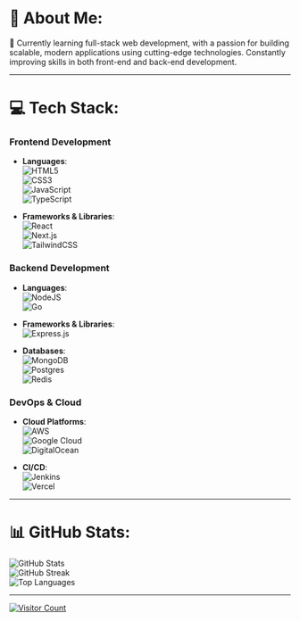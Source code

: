# 💫 About Me:
🌿 Currently learning full-stack web development, with a passion for building scalable, modern applications using cutting-edge technologies. Constantly improving skills in both front-end and back-end development.

---

# 💻 Tech Stack:

### **Frontend Development**  
- **Languages**:  
  ![HTML5](https://img.shields.io/badge/html5-%23E34F26.svg?style=for-the-badge&logo=html5&logoColor=white)  
  ![CSS3](https://img.shields.io/badge/css3-%231572B6.svg?style=for-the-badge&logo=css3&logoColor=white)  
  ![JavaScript](https://img.shields.io/badge/javascript-%23323330.svg?style=for-the-badge&logo=javascript&logoColor=%23F7DF1E)  
  ![TypeScript](https://img.shields.io/badge/typescript-%23007ACC.svg?style=for-the-badge&logo=typescript&logoColor=white)

- **Frameworks & Libraries**:  
  ![React](https://img.shields.io/badge/react-%2320232a.svg?style=for-the-badge&logo=react&logoColor=%2361DAFB)  
  ![Next.js](https://img.shields.io/badge/Next-black?style=for-the-badge&logo=next.js&logoColor=white)  
  ![TailwindCSS](https://img.shields.io/badge/tailwindcss-%2338B2AC.svg?style=for-the-badge&logo=tailwind-css&logoColor=white)

### **Backend Development**  
- **Languages**:  
  ![NodeJS](https://img.shields.io/badge/node.js-6DA55F?style=for-the-badge&logo=node.js&logoColor=white)  
  ![Go](https://img.shields.io/badge/go-%2300ADD8.svg?style=for-the-badge&logo=go&logoColor=white)

- **Frameworks & Libraries**:  
  ![Express.js](https://img.shields.io/badge/express.js-%23404d59.svg?style=for-the-badge&logo=express&logoColor=%2361DAFB)

- **Databases**:  
  ![MongoDB](https://img.shields.io/badge/MongoDB-%234ea94b.svg?style=for-the-badge&logo=mongodb&logoColor=white)  
  ![Postgres](https://img.shields.io/badge/postgres-%23316192.svg?style=for-the-badge&logo=postgresql&logoColor=white)  
  ![Redis](https://img.shields.io/badge/redis-%23DD0031.svg?style=for-the-badge&logo=redis&logoColor=white)

### **DevOps & Cloud**  
- **Cloud Platforms**:  
  ![AWS](https://img.shields.io/badge/AWS-%23FF9900.svg?style=for-the-badge&logo=amazon-aws&logoColor=white)  
  ![Google Cloud](https://img.shields.io/badge/GoogleCloud-%234285F4.svg?style=for-the-badge&logo=google-cloud&logoColor=white)  
  ![DigitalOcean](https://img.shields.io/badge/DigitalOcean-%230167ff.svg?style=for-the-badge&logo=digitalOcean&logoColor=white)

- **CI/CD**:  
  ![Jenkins](https://img.shields.io/badge/jenkins-%232C5263.svg?style=for-the-badge&logo=jenkins&logoColor=white)  
  ![Vercel](https://img.shields.io/badge/vercel-%23000000.svg?style=for-the-badge&logo=vercel&logoColor=white)

---

# 📊 GitHub Stats:
![GitHub Stats](https://github-readme-stats.vercel.app/api?username=@Risik34&theme=dark&hide_border=false&include_all_commits=true&count_private=true)  
![GitHub Streak](https://github-readme-streak-stats.herokuapp.com/?user=@Risik34&theme=dark&hide_border=false)  
![Top Languages](https://github-readme-stats.vercel.app/api/top-langs/?username=@Risik34&theme=dark&hide_border=false&include_all_commits=true&count_private=true&layout=compact)

---

[![Visitor Count](https://visitcount.itsvg.in/api?id=@Risik34&icon=0&color=0)](https://visitcount.itsvg.in)
